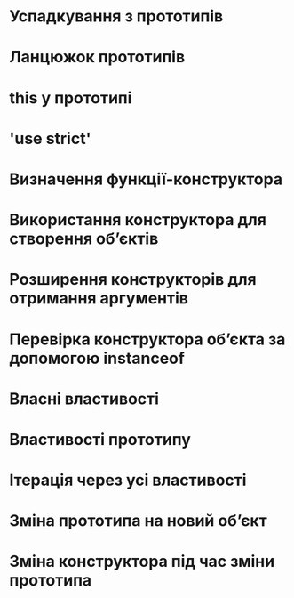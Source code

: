 # Успадкування з прототипів
# Ланцюжок прототипів
# this у прототипі
# 'use strict'
# Визначення функції-конструктора
# Використання конструктора для створення об’єктів
# Розширення конструкторів для отримання аргументів
# Перевірка конструктора об’єкта за допомогою instanceof
# Власні властивості
# Властивості прототипу
# Ітерація через усі властивості
# Зміна прототипа на новий об’єкт
# Зміна конструктора під час зміни прототипа
